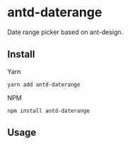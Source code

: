 # antd-daterange
Date range picker based on ant-design.

## Install
Yarn
```
yarn add antd-daterange
```

NPM
```
npm install antd-daterange
```

## Usage
```js

```

